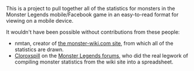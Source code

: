 This is a project to pull together all of the statistics for monsters in the Monster Legends mobile/Facebook game in an easy-to-read format for viewing on a mobile device.

It wouldn't have been possible without contributions from these people:
* nmtan, creator of [the monster-wiki.com site](http://www.monster-wiki.com), from which all of the statistics are drawn.
* [Cloroxspill](http://forums.socialpointgames.com/member.php?269628-cloroxspill) on the [Monster Legends forums](http://forums.socialpointgames.com/forumdisplay.php?130-Monster-Legends), 
who did the real legwork of compiling monster statistics from the wiki site into a spreadsheet.
